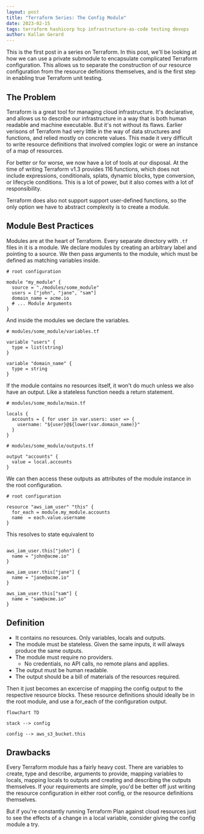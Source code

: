 ```yaml
---
layout: post
title: "Terraform Series: The Config Module"
date: 2023-02-15
tags: terraform hashicorp hcp infrastructure-as-code testing devops
author: Kallan Gerard
---
```


This is the first post in a series on Terraform. In this post, we'll be looking at how we can use a private submodule to encapsulate complicated Terraform configuration. This allows us to separate the construction of our resource configuration from the resource definitions themselves, and is the first step in enabling true Terraform unit testing.

## The Problem

Terraform is a great tool for managing cloud infrastructure. It's declarative, and allows us to describe our infrastructure in a way that is both human readable and machine executable. But it's not without its flaws. Earlier verisons of Terraform had very little in the way of data structures and functions, and relied mostly on concrete values. This made it very difficult to write resource definitions that involved complex logic or were an instance of a map of resources.

For better or for worse, we now have a lot of tools at our disposal. At the time of writing Terraform v1.3 provides 116 functions, which does not include expressions, conditionals, splats, dynamic blocks, type conversion, or lifecycle conditions. This is a lot of power, but it also comes with a lot of responsibility.

Terraform does also not support support user-defined functions, so the only option we have to abstract complexity is to create a module.

## Module Best Practices

Modules are at the heart of Terraform. Every separate directory with `.tf` files in it is a module. We declare modules by creating an arbitrary label and pointing to a source. We then pass arguments to the module, which must be defined as matching variables inside.

```hcl
# root configuration

module "my_module" {
  source = "./modules/some_module"
  users = ["john", "jane", "sam"]
  domain_name = acme.io
  # ... Module Arguments 
}
```

And inside the modules we declare the variables.

```hcl
# modules/some_module/variables.tf

variable "users" {
  type = list(string)
}

variable "domain_name" {
  type = string
}
```

If the module contains no resources itself, it won't do much unless we also have an output. Like a stateless function needs a return statement.

```hcl
# modules/some_module/main.tf

locals {
  accounts = { for user in var.users: user => { 
    username: "${user}@${lower(var.domain_name)}"
  }
}

```

```hcl
# modules/some_module/outputs.tf

output "accounts" {
  value = local.accounts
}
```

We can then access these outputs as attributes of the module instance in the root configuration.

```hcl
# root configuration

resource "aws_iam_user" "this" {
  for_each = module.my_module.accounts
  name  = each.value.username
}

```

This resolves to state equivalent to

```hcl

aws_iam_user.this["john"] {
  name = "john@acme.io"
}

aws_iam_user.this["jane"] {
  name = "jane@acme.io"
}

aws_iam_user.this["sam"] {
  name = "sam@acme.io"
}

```

## Definition

- It contains no resources. Only variables, locals and outputs.
- The module must be stateless. Given the same inputs, it will always produce the same outputs.
- The module must require no providers.
  - No credentials, no API calls, no remote plans and applies.
- The output must be human readable.
- The output should be a bill of materials of the resources required.

Then it just becomes an excercise of mapping the config output to the respective resource blocks. These resource definitions should ideally be in the root module, and use a for_each of the configuration output.

```mermaid
flowchart TD

stack --> config

config --> aws_s3_bucket.this 

```

## Drawbacks

Every Terraform module has a fairly heavy cost. There are variables to create, type and describe, arguments to provide, mapping variables to locals, mapping locals to outputs and creating and describing the outputs themselves. If your requirements are simple, you'd be better off just writing the resource configuration in either root config, or the resource definitions themselves.

But if you're constantly running Terraform Plan against cloud resources just to see the effects of a change in a local variable, consider giving the config module a try.
